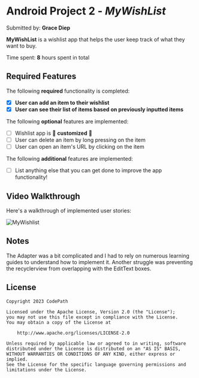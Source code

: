 # Android Project 2 - *MyWishList*

Submitted by: **Grace Diep**

**MyWishList** is a wishlist app that helps the user keep track of what they want to buy.

Time spent: **8** hours spent in total

## Required Features

The following **required** functionality is completed:

- [x] **User can add an item to their wishlist**
- [x] **User can see their list of items based on previously inputted items**

The following **optional** features are implemented:

- [ ] Wishlist app is 🎨 **customized** 🎨
- [ ] User can delete an item by long pressing on the item
- [ ] User can open an item's URL by clicking on the item

The following **additional** features are implemented:

* [ ] List anything else that you can get done to improve the app functionality!

## Video Walkthrough

Here's a walkthrough of implemented user stories:

![MyWishlist](https://user-images.githubusercontent.com/65476743/223297925-a5c13b03-fac7-42bc-b903-25ed98366679.gif)


## Notes

The Adapter was a bit complicated and I had to rely on numerous learning guides to understand 
how to implement it. Another struggle was preventing the recyclerview from overlapping
with the EditText boxes.  

## License

    Copyright 2023 CodePath

    Licensed under the Apache License, Version 2.0 (the "License");
    you may not use this file except in compliance with the License.
    You may obtain a copy of the License at

        http://www.apache.org/licenses/LICENSE-2.0

    Unless required by applicable law or agreed to in writing, software
    distributed under the License is distributed on an "AS IS" BASIS,
    WITHOUT WARRANTIES OR CONDITIONS OF ANY KIND, either express or implied.
    See the License for the specific language governing permissions and
    limitations under the License.
